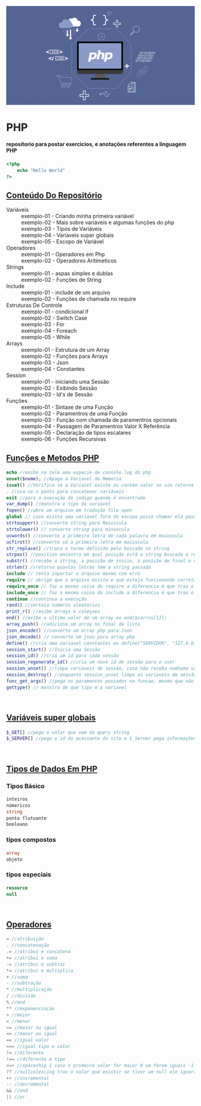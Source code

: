 ![PHP](./assets/php_image.png)

# PHP

#### repositorio para postar exercicios, e anotações referentes a linguagem PHP

```php
<?php
    echo "Hello World"
?>
```
<h2 style="text-decoration: underline">Conteúdo Do Repositório</h2>

<dl>
  <dt>Variáveis</dt>
  <dd>exemplo-01 - Criando minha primeira variável</dd>
  <dd>exemplo-02 - Mais sobre variáveis e algumas funções do php</dd>
  <dd>exemplo-03 - Tipos de Variáveis</dd>
  <dd>exemplo-04 - Variaveis super globais</dd>
  <dd>exemplo-05 - Escopo de Variável</dd>

  <dt>Operadores</dt>
  <dd>exemplo-01 - Operadores em Php</dd>
  <dd>exemplo-02 - Operadores Aritimeticos</dd>

  <dt>Strings</dt>
  <dd>exemplo-01 - aspas simples e dublas </dd>
  <dd>exemplo-02 - Funções de String</dd>

  <dt>Include</dt>
  <dd>exemplo-01 - include de um arquivo </dd>
  <dd>exemplo-02 - Funções de chamada no require</dd>

  <dt>Estruturas De Controle</dt>
  <dd>exemplo-01 - condicional if </dd>
  <dd>exemplo-02 - Switch Case</dd>
  <dd>exemplo-03 - For</dd>
  <dd>exemplo-04 - Foreach</dd>
  <dd>exemplo-05 - While</dd>

  <dt>Arrays</dt>
  <dd>exemplo-01 - Estrutura de um Array</dd>
  <dd>exemplo-02 - Funções para Arrays</dd>
  <dd>exemplo-03 - Json</dd>
  <dd>exemplo-04 - Constantes</dd>

  <dt>Session</dt>
  <dd>exemplo-01 - iniciando uma Sessão </dd>
  <dd>exemplo-02 - Exibindo Sessão</dd>
  <dd>exemplo-03 - Id's de Sessão</dd>

  <dt>Funções</dt>
  <dd>exemplo-01 - Sintaxe de uma Função</dd>
  <dd>exemplo-02 - Paramentros de uma Função</dd>
  <dd>exemplo-03 - Função com chamada de paramentros opcionais</dd>
  <dd>exemplo-04 - Passagem de Paramentros Valor X Referência </dd>
  <dd>exemplo-05 - Declaração de tipos escalares </dd>
  <dd>exemplo-06 - Funções Recursivas </dd>
  
</dl>

<h2 style="text-decoration: underline">Funções e Metodos PHP</h2>

```php
echo //exibe na tela uma especie de console.log do php
unset($nome); //Apaga a Variavel da Memoria
isset() //Verifica se a Variavel existe ou contém valor se sim retorna true caso contrário retorna false
. //usa-se o ponto para concatenar variáveis
exit //para a execução do codigo quando é encontrado
var_dump() //monstra o tipo da variavel
fopen() //abre um arquivo em tradução file open
global // caso exista uma variavel fora do escopo posso chamar ela passando global antes da variável
strtoupper() //converte string para Maiuscula
strtolower() // converte string para minuscula
ucwords() //converte a primeira letra de cada palavra em maiuscula
ucfirst() //converte só a primeira letra em maiuscula
str_replace() //troca o termo definido pelo buscado na string
strpos() //position encontra em qual posição estã a string buscada e retorno o numero
substr() //recebe a string, a posição de inicio, a posição de final e retorna a string cortada
strlen() //retorna quantas letras tem a string passada
include // tenta inportar o arquivo mesmo com erro
require // obriga que o arquivo exista e que esteja funcionando corretamente para importar, se não existir ou estiver com erro, o require gera erro fatal
require_once // faz a mesma coisa do require a diferencia é que traz o arquivo apenas uma vez
include_once // faz a mesma coisa do include a diferencia é que traz o arquivo apenas uma vez
continue //continua a execução
rand() //sorteia numeros aleatorios
print_r() //exibe arrays e coleçoes
end() //exibe o ultimo valor de um array ex end($carros[1]);
array_push() //adiciona um array no final da lista
json_encode() //converte um array php para Json
json_decode() // converte um json para array php
define() //cria uma variavel constantes ex define("SERVIDOR", "127.0.0.1");
session_start() //Inicia uma Sessão
session_id() //cria um id para cada sessão
session_regenerate_id() //cria um novo id de sessão para o user
session_unset() //limpa variaveis de sessão, caso não receba numhuma variavel como parametro limpa todas as variaveis de sessão
session_destroy() //enquanto session_unset limpa as variaveis de sessão ela ainda permanece com o usuario ativo na sessão, session_destroy ele limpa tudo e remove o usuario da sessão
func_get_args() //pega os paramentos passados na funcao, mesmo que não tenha nenhuma variavel passada como paramentro ex function ola();
gettype() // monstra de que tipo é a variavel
```

<br />
<h2 style="text-decoration: underline">Variáveis super globais</h2>

```php
$_GET[] //pega o valor que vem da query string
$_SERVER[] //pega o id do acessante do site o $_Server pega informações do ambiente
```

<br />

<h2 style="text-decoration: underline">Tipos de Dados Em PHP</h2>

### Tipos Básico

```php
inteiros
númericos
string
ponto flutuante
booleano
```

### tipos compostos

```php
array
objeto
```

### tipos especiais

```php
resource
null
```

<br />
<h2 style="text-decoration: underline">Operadores</h2>

```php
= //atribuição
. //concatenação
.= //atribui e concatena
+= //atribui e soma
-= //atribui e subtrai
*= //atribui e multiplica
+ //soma
- //subtração
* //multiplicação
/ //divisão
% //mod
** //exponenciação
> //maior
< //menor
>= //maior ou igual
<= //manor ou igual
== //igual valor
=== //igual tipo e valor
!= //diferente
!== //diferente e tipo
<=> //spaceship 1 caso o primeiro valor for maior 0 se forem iguais -1 caso o segundo valor for maior
?? //nullcolescing tras o valor que existir se tiver um null ele ignora, assim que encontrar o primeiro valor valido ele retorna
++ //incremental
-- //decremental
&& //and
|| //or
```
